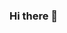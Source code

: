 ### Hi there 👋

<!--
**ram927/ram927** is a ✨ _special_ ✨ repository because its `README.md` (this file) appears on your GitHub profile.

<!DOCTYPE html>
<html lang="en">
<head>
    <meta charset="UTF-8">
    <meta http-equiv="X-UA-Compatible" content="IE=edge">
    <meta name="viewport" content="width=device-width, initial-scale=1.0">
    <title></title>
</head>
<body>
    <h1>Hello!</h1>
    <h2>저는 개발을 좋아하는 평범한 학생 개발자 입니다.</h2><br>

    <h1>My skiil</h1>
    <li>
        <ul>Python</ul>
        <ul>JavaScript</ul>
        <ul>Java</ul>
        <ul>Kotlin</ul>
    </li><br>

    <h1>Learn</h1>
    <li>
        <ul>CS</ul>
        <ul>C++</ul>
    </li>

</body>
</html>

